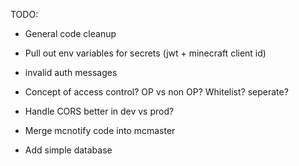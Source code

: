 TODO:
* General code cleanup

* Pull out env variables for secrets (jwt + minecraft client id)
* invalid auth messages
* Concept of access control? OP vs non OP? Whitelist? seperate?

* Handle CORS better in dev vs prod?

* Merge mcnotify code into mcmaster

* Add simple database

